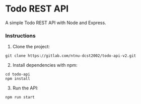 # Todo REST API

A simple Todo REST API with Node and Express.

### Instructions

1. Clone the project:

```
git clone https://gitlab.com/ntnu-dcst2002/todo-api-v2.git
```

2. Install dependencies with npm:

```
cd todo-api
npm install
```

3. Run the API:

```
npm run start
```
